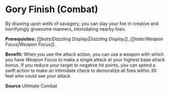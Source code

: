 ﻿---
cssclass: [feats]

---
# Gory Finish (Combat)

By drawing upon wells of savagery, you can slay your foe in creative and horrifyingly gruesome manners, intimidating nearby foes.

**Prerequisites:** _[[feats/Dazzling Display|Dazzling Display]]_, _[[feats/Weapon Focus|Weapon Focus]]_.

**Benefit:** When you use the attack action, you can use a weapon with which you have _Weapon Focus_ to make a single attack at your highest base attack bonus. If you reduce your target to negative hit points, you can spend a swift action to make an Intimidate check to demoralize all foes within 30 feet who could see your attack.

**Source** Ultimate Combat